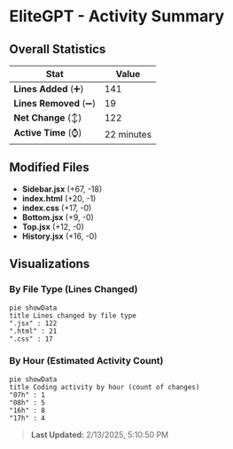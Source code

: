 # EliteGPT - Activity Summary 

## Overall Statistics

| Stat                   | Value                                                             |
| ---------------------- | ----------------------------------------------------------------- |
| **Lines Added** (➕)   | 141                                          |
| **Lines Removed** (➖) | 19                                        |
| **Net Change** (↕)    | 122                |
| **Active Time** (⌚)   | 22 minutes |


## Modified Files
- **Sidebar.jsx** (+67, -18)
- **index.html** (+20, -1)
- **index.css** (+17, -0)
- **Bottom.jsx** (+9, -0)
- **Top.jsx** (+12, -0)
- **History.jsx** (+16, -0)

## Visualizations

### By File Type (Lines Changed)

```mermaid
pie showData
title Lines changed by file type
".jsx" : 122
".html" : 21
".css" : 17
```

### By Hour (Estimated Activity Count)

```mermaid
pie showData
title Coding activity by hour (count of changes)
"07h" : 1
"08h" : 5
"16h" : 8
"17h" : 4
```


> **Last Updated:** 2/13/2025, 5:10:50 PM